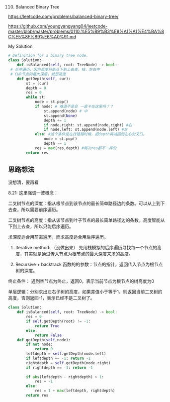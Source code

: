## 
110. Balanced Binary Tree

https://leetcode.com/problems/balanced-binary-tree/

https://github.com/youngyangyang04/leetcode-master/blob/master/problems/0110.%E5%B9%B3%E8%A1%A1%E4%BA%8C%E5%8F%89%E6%A0%91.md

My Solution

```python
# Definition for a binary tree node.
class Solution:
    def isBalanced(self, root: TreeNode) -> bool:
 # 后序遍历，因为高度只能从下到上去查，栈，左右中
 # CUR节点的最大深度，就是高度
    def getDepth(self, cur):
        st = [cur]
        depth = 0
        res = 0
        while st:
            node = st.pop()
            if node: # 难道不是会 一直卡在这里吗？？
                st.append(node) # 中
                st.append(None) 
                depth += 1
                if node.right: st.append(node.right) #右
                if node.left: st.append(node.left) #左
            else: #这个条件是在找错路时候，把depth再减回到左右分叉口。
                node = st.pop()
                depth -= 1
            res = max(res,depth) #每次res都不一样的
        return res

```

## 思路想法
没想清，要再看

8.21:
这里强调一波概念：

二叉树节点的深度：指从根节点到该节点的最长简单路径边的条数。可以从上到下去查，所以需要前序遍历。

二叉树节点的高度：指从该节点到叶子节点的最长简单路径边的条数。高度智能从下到上去查，所以只能后序遍历。

求深度适合用前需遍历，而求高度适合用后序遍历。
1. Iterative method: （没做出来）
先用栈模拟的后序遍历寻找每一个节点的高度，其实就是通过传入节点为根节点的最大深度来求的高度。

2. Recursive + backtrack
函数的的参数：节点的指针，返回传入节点为根节点树的深度。

终止条件： 遇到空节点为终止，返回0，表示当前节点为根节点的树高度为0

单层逻辑：分别求出左右子树的高度，如果差值小于等于1，则返回当前二叉树的高度，否则返回-1，表示已经不是二叉树了。

```python
class Solution:
    def isBalanced(self, root: TreeNode) -> bool:       
        res = 0
        if self.getDepth(root) != -1:
            return True
        else:
            return False   
    def getDepth(self,node):
        if not node:
            return 0
        leftdepth = self.getDepth(node.left)
        if leftdepth == -1: return -1
        rightdepth = self.getDepth(node.right)
        if rightdepth == -1: return -1
        
        if abs(leftdepth - rightdepth) > 1:
            res = -1
        else:
            res = 1 + max(leftdepth, rightdepth)
        return res

```

